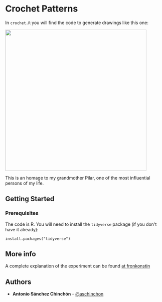 # Crochet Patterns

In `crochet.R` you will find the code to generate drawings like this one:

<img src="https://fronkonstin.com/wp-content/uploads/2018/10/crochet_00.png" height="450" align="middle">

This is an homage to my grandmother Pilar, one of the most influential persons of my life.


## Getting Started

### Prerequisites

The code is R. You will need to install the `tidyverse` package (if you don't have it already):

```
install.packages("tidyverse")
```

## More info

A complete explanation of the experiment can be found [at fronkonstin](https://fronkonstin.com/2018/10/14/crochet-patterns/)

## Authors

* **Antonio Sánchez Chinchón** - [@aschinchon](https://twitter.com/aschinchon)

